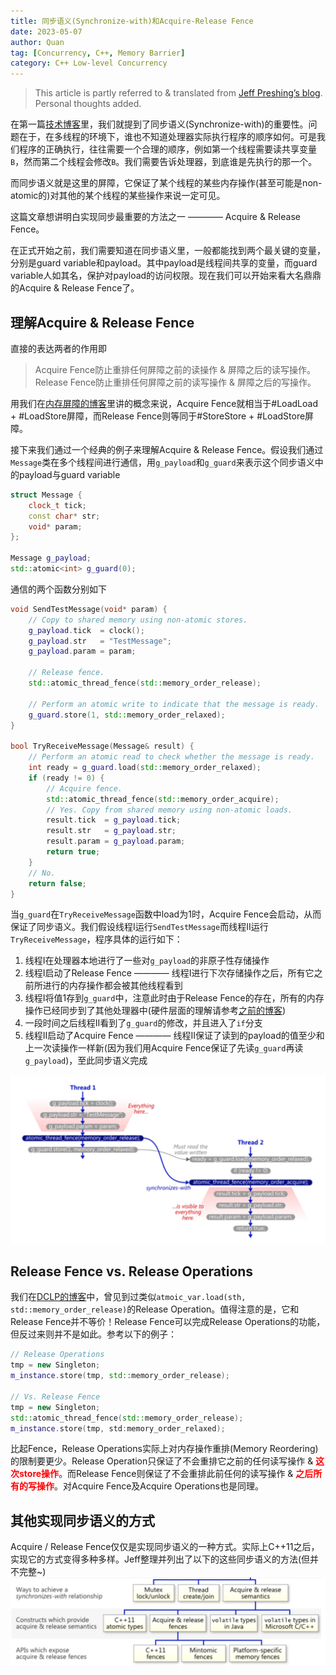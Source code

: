 ```yaml
---
title: 同步语义(Synchronize-with)和Acquire-Release Fence
date: 2023-05-07
author: Quan
tag: [Concurrency, C++, Memory Barrier]
category: C++ Low-level Concurrency
---
```


> This article is partly referred to & translated from [Jeff Preshing’s blog](https://preshing.com/20130922/acquire-and-release-fences/). Personal thoughts added.

在第一篇[技术博客](https://chocho-quan.github.io/2022/11/01/dclp/)里，我们就提到了同步语义(Synchronize-with)的重要性。问题在于，在多线程的环境下，谁也不知道处理器实际执行程序的顺序如何。可是我们程序的正确执行，往往需要一个合理的顺序，例如第一个线程需要读共享变量`B`，然而第二个线程会修改`B`。我们需要告诉处理器，到底谁是先执行的那一个。

而同步语义就是这里的屏障，它保证了某个线程的某些内存操作(甚至可能是non-atomic的)对其他的某个线程的某些操作来说一定可见。

这篇文章想讲明白实现同步最重要的方法之一 ———— Acquire & Release Fence。

在正式开始之前，我们需要知道在同步语义里，一般都能找到两个最关键的变量，分别是guard variable和payload。其中payload是线程间共享的变量，而guard variable人如其名，保护对payload的访问权限。现在我们可以开始来看大名鼎鼎的Acquire & Release Fence了。

## 理解Acquire & Release Fence

直接的表达两者的作用即
> Acquire Fence防止重排任何屏障之前的读操作 & 屏障之后的读写操作。
> Release Fence防止重排任何屏障之前的读写操作 & 屏障之后的写操作。

用我们在[内存屏障的博客](https://chocho-quan.github.io/2022/11/21/understanding-memory-barrier/)里讲的概念来说，Acquire Fence就相当于#LoadLoad + #LoadStore屏障，而Release Fence则等同于#StoreStore + #LoadStore屏障。

接下来我们通过一个经典的例子来理解Acquire & Release Fence。假设我们通过`Message`类在多个线程间进行通信，用`g_payload`和`g_guard`来表示这个同步语义中的payload与guard variable

```cpp
struct Message {
    clock_t tick;
    const char* str;
    void* param;
};

Message g_payload;
std::atomic<int> g_guard(0);
```

通信的两个函数分别如下

```cpp
void SendTestMessage(void* param) {
    // Copy to shared memory using non-atomic stores.
    g_payload.tick  = clock();
    g_payload.str   = "TestMessage";
    g_payload.param = param;
    
    // Release fence.
    std::atomic_thread_fence(std::memory_order_release);

    // Perform an atomic write to indicate that the message is ready.
    g_guard.store(1, std::memory_order_relaxed);
}

bool TryReceiveMessage(Message& result) {
    // Perform an atomic read to check whether the message is ready.
    int ready = g_guard.load(std::memory_order_relaxed);
    if (ready != 0) {
        // Acquire fence.
        std::atomic_thread_fence(std::memory_order_acquire);
        // Yes. Copy from shared memory using non-atomic loads.
        result.tick  = g_payload.tick;
        result.str   = g_payload.str;
        result.param = g_payload.param;
        return true;
    }
    // No.
    return false;
}
```

当`g_guard`在`TryReceiveMessage`函数中load为1时，Acquire Fence会启动，从而保证了同步语义。我们假设线程I运行`SendTestMessage`而线程II运行`TryReceiveMessage`，程序具体的运行如下：
1. 线程I在处理器本地进行了一些对`g_payload`的非原子性存储操作
2. 线程I启动了Release Fence ———— 线程I进行下次存储操作之后，所有它之前所进行的内存操作都会被其他线程看到
3. 线程I将值1存到`g_guard`中，注意此时由于Release Fence的存在，所有的内存操作已经同步到了其他处理器中(硬件层面的理解请参考[之前的博客](https://chocho-quan.github.io/2022/11/22/memory-barrier-ii/))
4. 一段时间之后线程II看到了`g_guard`的修改，并且进入了`if`分支
5. 线程II启动了Acquire Fence ———— 线程II保证了读到的payload的值至少和上一次读操作一样新(因为我们用Acquire Fence保证了先读`g_guard`再读`g_payload`)，至此同步语义完成

![synchronize](./images/sync0.png)

## Release Fence vs. Release Operations

我们在[DCLP的博客](https://chocho-quan.github.io/2022/11/01/dclp/)中，曾见到过类似`atmoic_var.load(sth, std::memory_order_release)`的Release Operation。值得注意的是，它和Release Fence并不等价！Release Fence可以完成Release Operations的功能，但反过来则并不是如此。参考以下的例子：

```cpp
// Release Operations
tmp = new Singleton;
m_instance.store(tmp, std::memory_order_release);

// Vs. Release Fence
tmp = new Singleton;
std::atomic_thread_fence(std::memory_order_release);
m_instance.store(tmp, std:memory_order_relaxed);
```

比起Fence，Release Operations实际上对内存操作重排(Memory Reordering)的限制要更少。Release Operation只保证了不会重排它之前的任何读写操作 & <font color=red><b>这次store操作</b></font>。而Release Fence则保证了不会重排此前任何的读写操作 & <font color=red><b>之后所有的写操作</b></font>。对Acquire Fence及Acquire Operations也是同理。

## 其他实现同步语义的方式

Acquire / Release Fence仅仅是实现同步语义的一种方式。实际上C++11之后，实现它的方式变得多种多样。Jeff整理并列出了以下的这些同步语义的方法(但并不完整~)
![synchronize](./images/sync1.png)
